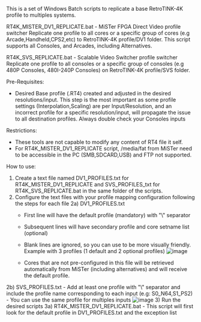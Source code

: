 This is a set of Windows Batch scripts to replicate a base RetroTINK-4K profile to multiples systems.

RT4K_MISTER_DV1_REPLICATE.bat - MiSTer FPGA Direct Video profile switcher
Replicate one profile to all cores or a specific group of cores (e.g Arcade,Handheld,CPS2,etc) to RetroTINK-4K profile/DV1 folder.
This script supports all Consoles, and Arcades, including Alternatives.

RT4K_SVS_REPLICATE.bat - Scalable Video Switcher profile switcher
Replicate one profile to all consoles or a specific group of consoles (e.g 480P Consoles, 480I-240P Consoles) on RetroTINK-4K profile/SVS folder. 


Pre-Requisites:
- Desired Base profile (.RT4) created and adjusted in the desired resolutions/input.
  This step is the most important as some profile settings (Interpolation,Scaling) are per Input/Resolution, and an incorrect profile for a specific resolution/input, will propagate the issue to all destination profiles.
  Always double check your Consoles inputs
  

Restrictions:
- These tools are not capable to modify any content of RT4 file it self.
- For RT4K_MISTER_DV1_REPLICATE script, /media/fat from MiSTer need to be accessible in the PC (SMB,SDCARD,USB) and FTP not supported.

How to use:

1) Create a text file named DV1_PROFILES.txt for RT4K_MISTER_DV1_REPLICATE and SVS_PROFILES_txt for RT4K_SVS_REPLICATE.bat in the same folder of the scripts.
2) Configure the text files with your profile mapping configuration following the steps for each file
  2a) DV1_PROFILES.txt
      - First line will have the default profile (mandatory) with "\\" separator
      - Subsequent lines will have secondary profile and core setname list (optional)
      - Blank lines are ignored, so you can use to be more visually friendly.
      Example with 3 profiles (1 default and 2 optional profiles)
      ![image](https://github.com/user-attachments/assets/47fc9c6c-afa7-4dca-a385-eab4d0a03137)

      - Cores that are not pre-configured in this file will be retrieved automatically from MiSTer (including alternatives) and will receive the default profile.

  2b) SVS_PROFILES.txt
      - Add at least one profile with "\\" separator and include the profile name corresponding to each input (e.g: S0_N64,S1_PS2)
      - You can use the same profile for multiples inputs
      ![image](https://github.com/user-attachments/assets/2b0d2547-7a07-4ae2-92d7-165c2be839c5)
3) Run the desired scripts 
    3a) RT4K_MISTER_DV1_REPLICATE.bat
        - This script will first look for the default profile in DV1_PROFILES.txt and the exception list
        
      
